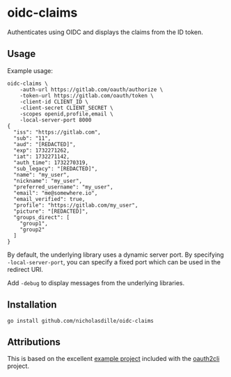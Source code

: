 # oidc-claims

Authenticates using OIDC and displays the claims from the ID token.

## Usage

Example usage:

```shell
oidc-claims \
    -auth-url https://gitlab.com/oauth/authorize \
    -token-url https://gitlab.com/oauth/token \
    -client-id CLIENT_ID \
    -client-secret CLIENT_SECRET \
    -scopes openid,profile,email \
    -local-server-port 8000
{
  "iss": "https://gitlab.com",
  "sub": "11",
  "aud": "[REDACTED]",
  "exp": 1732271262,
  "iat": 1732271142,
  "auth_time": 1732270319,
  "sub_legacy": "[REDACTED]",
  "name": "my_user",
  "nickname": "my_user",
  "preferred_username": "my_user",
  "email": "me@somewhere.io",
  "email_verified": true,
  "profile": "https://gitlab.com/my_user",
  "picture": "[REDACTED]",
  "groups_direct": [
    "group1",
    "group2"
  ]
}
```

By default, the underlying library uses a dynamic server port. By specifying `-local-server-port`, you can specify a fixed port which can be used in the redirect URI.

Add `-debug` to display messages from the underlying libraries.

## Installation

```shell
go install github.com/nicholasdille/oidc-claims
```

## Attributions

This is based on the excellent [example project](https://github.com/int128/oauth2cli/tree/master/example) included with the [oauth2cli](https://github.com/int128/oauth2cli) project.
